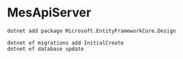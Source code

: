 # MesApiServer

```
dotnet add package Microsoft.EntityFrameworkCore.Design

dotnet ef migrations add InitialCreate
dotnet ef database update

```